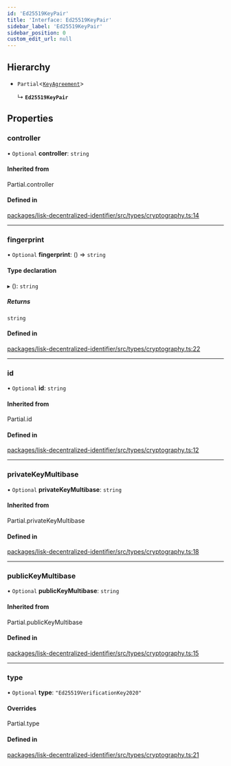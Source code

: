```yaml
---
id: 'Ed25519KeyPair'
title: 'Interface: Ed25519KeyPair'
sidebar_label: 'Ed25519KeyPair'
sidebar_position: 0
custom_edit_url: null
---
```


## Hierarchy

- `Partial`<[`KeyAgreement`](../modules.md#keyagreement)\>

  ↳ **`Ed25519KeyPair`**

## Properties

### controller

• `Optional` **controller**: `string`

#### Inherited from

Partial.controller

#### Defined in

[packages/lisk-decentralized-identifier/src/types/cryptography.ts:14](https://github.com/aldhosutra/lisk-did/blob/dd73109/packages/lisk-decentralized-identifier/src/types/cryptography.ts#L14)

---

### fingerprint

• `Optional` **fingerprint**: () => `string`

#### Type declaration

▸ (): `string`

##### Returns

`string`

#### Defined in

[packages/lisk-decentralized-identifier/src/types/cryptography.ts:22](https://github.com/aldhosutra/lisk-did/blob/dd73109/packages/lisk-decentralized-identifier/src/types/cryptography.ts#L22)

---

### id

• `Optional` **id**: `string`

#### Inherited from

Partial.id

#### Defined in

[packages/lisk-decentralized-identifier/src/types/cryptography.ts:12](https://github.com/aldhosutra/lisk-did/blob/dd73109/packages/lisk-decentralized-identifier/src/types/cryptography.ts#L12)

---

### privateKeyMultibase

• `Optional` **privateKeyMultibase**: `string`

#### Inherited from

Partial.privateKeyMultibase

#### Defined in

[packages/lisk-decentralized-identifier/src/types/cryptography.ts:18](https://github.com/aldhosutra/lisk-did/blob/dd73109/packages/lisk-decentralized-identifier/src/types/cryptography.ts#L18)

---

### publicKeyMultibase

• `Optional` **publicKeyMultibase**: `string`

#### Inherited from

Partial.publicKeyMultibase

#### Defined in

[packages/lisk-decentralized-identifier/src/types/cryptography.ts:15](https://github.com/aldhosutra/lisk-did/blob/dd73109/packages/lisk-decentralized-identifier/src/types/cryptography.ts#L15)

---

### type

• `Optional` **type**: `"Ed25519VerificationKey2020"`

#### Overrides

Partial.type

#### Defined in

[packages/lisk-decentralized-identifier/src/types/cryptography.ts:21](https://github.com/aldhosutra/lisk-did/blob/dd73109/packages/lisk-decentralized-identifier/src/types/cryptography.ts#L21)
